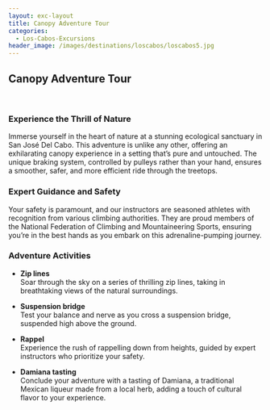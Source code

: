 ```yaml
---
layout: exc-layout
title: Canopy Adventure Tour
categories:
  - Los-Cabos-Excursions
header_image: /images/destinations/loscabos/loscabos5.jpg
---
```

## Canopy Adventure Tour  
&nbsp;  

### Experience the Thrill of Nature

Immerse yourself in the heart of nature at a stunning ecological sanctuary in San José Del Cabo. This adventure is unlike any other, offering an exhilarating canopy experience in a setting that’s pure and untouched. The unique braking system, controlled by pulleys rather than your hand, ensures a smoother, safer, and more efficient ride through the treetops. 

### Expert Guidance and Safety

Your safety is paramount, and our instructors are seasoned athletes with recognition from various climbing authorities. They are proud members of the National Federation of Climbing and Mountaineering Sports, ensuring you’re in the best hands as you embark on this adrenaline-pumping journey.

### Adventure Activities

- **Zip lines**  
  Soar through the sky on a series of thrilling zip lines, taking in breathtaking views of the natural surroundings.

- **Suspension bridge**  
  Test your balance and nerve as you cross a suspension bridge, suspended high above the ground.

- **Rappel**  
  Experience the rush of rappelling down from heights, guided by expert instructors who prioritize your safety.

- **Damiana tasting**  
  Conclude your adventure with a tasting of Damiana, a traditional Mexican liqueur made from a local herb, adding a touch of cultural flavor to your experience.

